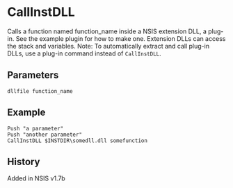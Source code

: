 # CallInstDLL

Calls a function named function_name inside a NSIS extension DLL, a plug-in. See the example plugin for how to make one. Extension DLLs can access the stack and variables. Note: To automatically extract and call plug-in DLLs, use a plug-in command instead of `CallInstDLL`.

## Parameters

    dllfile function_name

## Example

	Push "a parameter"
	Push "another parameter"
	CallInstDLL $INSTDIR\somedll.dll somefunction

## History

Added in NSIS v1.7b
